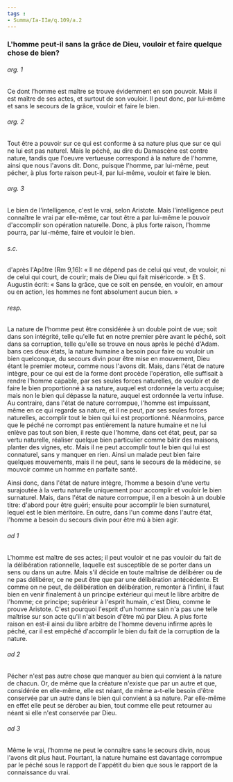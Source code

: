 ```yaml
---
tags : 
- Summa/Ia-IIæ/q.109/a.2
---
```


### L'homme peut-il sans la grâce de Dieu, vouloir et faire quelque chose de bien?

###### arg. 1
Ce dont l’homme est maître se trouve évidemment en son pouvoir. Mais il est maître de ses actes, et surtout de son vouloir. Il peut donc, par lui-même et sans le secours de la grâce, vouloir et faire le bien. 

###### arg. 2
Tout être a pouvoir sur ce qui est conforme à sa nature plus que sur ce qui ne lui est pas naturel. Mais le péché, au dire du Damascène est contre nature, tandis que l'oeuvre vertueuse correspond à la nature de l'homme, ainsi que nous l'avons dit. Donc, puisque l'homme, par lui-même, peut pécher, à plus forte raison peut-il, par lui-même, vouloir et faire le bien. 

###### arg. 3
Le bien de l'intelligence, c'est le vrai, selon Aristote. Mais l'intelligence peut connaître le vrai par elle-même, car tout être a par lui-même le pouvoir d'accomplir son opération naturelle. Donc, à plus forte raison, l'homme pourra, par lui-même, faire et vouloir le bien. 

###### s.c.
d'après l'Apôtre (Rm 9,16): « Il ne dépend pas de celui qui veut, de vouloir, ni de celui qui court, de courir; mais de Dieu qui fait miséricorde. » Et S. Augustin écrit: « Sans la grâce, que ce soit en pensée, en vouloir, en amour ou en action, les hommes ne font absolument aucun bien. » 

###### resp.
La nature de l'homme peut être considérée à un double point de vue; soit dans son intégrité, telle qu'elle fut en notre premier père avant le péché, soit dans sa corruption, telle qu'elle se trouve en nous après le péché d'Adam. bans ces deux états, la nature humaine a besoin pour faire ou vouloir un bien quelconque, du secours divin pour être mise en mouvement, Dieu étant le premier moteur, comme nous l'avons dit. Mais, dans l'état de nature intègre, pour ce qui est de la forme dont procède l'opération, elle suffisait à rendre l'homme capable, par ses seules forces naturelles, de vouloir et de faire le bien proportionné à sa nature, auquel est ordonnée la vertu acquise; mais non le bien qui dépasse la nature, auquel est ordonnée la vertu infuse. Au contraire, dans l'état de nature corrompue, l'homme est impuissant, même en ce qui regarde sa nature, et il ne peut, par ses seules forces naturelles, accomplir tout le bien qui lui est proportionné. Néanmoins, parce que le péché ne corrompt pas entièrement la nature humaine et ne lui enlève pas tout son bien, il reste que l'homme, dans cet état, peut, par sa vertu naturelle, réaliser quelque bien particulier comme bâtir des maisons, planter des vignes, etc. Mais il ne peut accomplir tout le bien qui lui est connaturel, sans y manquer en rien. Ainsi un malade peut bien faire quelques mouvements, mais il ne peut, sans le secours de la médecine, se mouvoir comme un homme en parfaite santé. 

Ainsi donc, dans l'état de nature intègre, l’homme a besoin d'une vertu surajoutée à la vertu naturelle uniquement pour accomplir et vouloir le bien surnaturel. Mais, dans l'état de nature corrompue, il en a besoin à un double titre: d'abord pour être guéri; ensuite pour accomplir le bien surnaturel, lequel est le bien méritoire. En outre, dans l'un comme dans l'autre état, l'homme a besoin du secours divin pour être mû à bien agir. 

###### ad 1
L'homme est maître de ses actes; il peut vouloir et ne pas vouloir du fait de la délibération rationnelle, laquelle est susceptible de se porter dans un sens ou dans un autre. Mais s'il décide en toute maîtrise de délibérer ou de ne pas délibérer, ce ne peut être que par une délibération antécédente. Et comme on ne peut, de délibération en délibération, remonter à l'infini, il faut bien en venir finalement à un principe extérieur qui meut le libre arbitre de l'homme; ce principe; supérieur à l'esprit humain, c'est Dieu, comme le prouve Aristote. C'est pourquoi l'esprit d'un homme sain n'a pas une telle maîtrise sur son acte qu'il n'ait besoin d'être mû par Dieu. A plus forte raison en est-il ainsi du libre arbitre de l'homme devenu infirme après le péché, car il est empêché d'accomplir le bien du fait de la corruption de la nature. 

###### ad 2
Pécher n'est pas autre chose que manquer au bien qui convient à la nature de chacun. Or, de même que la créature n'existe que par un autre et que, considérée en elle-même, elle est néant, de même a-t-elle besoin d'être conservée par un autre dans le bien qui convient à sa nature. Par elle-même en effet elle peut se dérober au bien, tout comme elle peut retourner au néant si elle n'est conservée par Dieu. 

###### ad 3
Même le vrai, l'homme ne peut le connaître sans le secours divin, nous l'avons dit plus haut. Pourtant, la nature humaine est davantage corrompue par le péché sous le rapport de l'appétit du bien que sous le rapport de la connaissance du vrai. 

